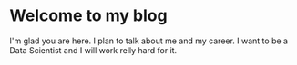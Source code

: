 # Welcome to my blog

I'm glad you are here. I plan to talk about me and my career. I want to be a Data Scientist and I will work relly hard for it.
